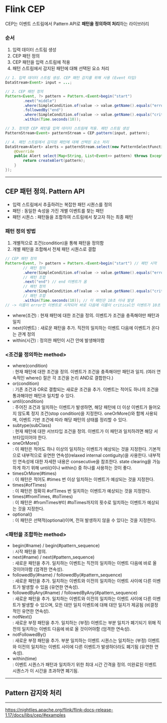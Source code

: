 
# Flink CEP
CEP는 이벤트 스트림에서 Pattern API로 **패턴을 정의하여 처리**하는 라이브러리    

### 순서
1. 입력 데이터 스트림 생성
2. CEP 패턴 정의
3. CEP 패턴을 입력 스트림에 적용
4. 패턴 스트림에서 감지된 패턴에 대해 선택된 요소 처리

```java
// 1. 입력 데이터 스트림 생성. CEP 패턴 감지를 위해 사용 (Event 타입)
DataStream<Event> input = ...;

// 2. CEP 패턴 정의
Pattern<Event, ?> pattern = Pattern.<Event>begin("start")
        .next("middle")
        .where(SimpleCondition.of(value -> value.getName().equals("error")))
        .followedBy("end")
        .where(SimpleCondition.of(value -> value.getName().equals("critical")))
        .within(Time.seconds(10));

// 3. 정의한 CEP 패턴을 입력 데이터 스트림에 적용. 패턴 스트림 생성
PatternStream<Event> patternStream = CEP.pattern(input, pattern);

// 4. 패턴 스트림에서 감지된 패턴에 대해 선택된 요소 처리
DataStream<Alert> alerts = patternStream.select(new PatternSelectFunction<Event, Alert>() {
    @Override
    public Alert select(Map<String, List<Event>> pattern) throws Exception {
        return createAlert(pattern);
    }
});
```
---

## CEP 패턴 정의. Pattern API
- 입력 스트림에서 추출하려는 복잡한 패턴 시퀀스를 정의
- 패턴 : 동일한 속성을 가진 개별 이벤트를 찾는 패턴
- 패턴 시퀀스 : 패턴들을 조합하여 스트림에서 찾고자 하는 최종 패턴
        
### 패턴 정의 방법
1. 개별적으로 조건(condition)을 통해 패턴을 정의함
2. 개별 패턴을 조합해서 전체 패턴 시퀀스로 결합
```java
// CEP 패턴 정의
Pattern<Event, ?> pattern = Pattern.<Event>begin("start") // 패턴 시작
        // 패턴 정의
        .where(SimpleCondition.of(value -> value.getName().equals("error"))) // start 이벤트 정의 : 이름이 error인 경우 
        // 패턴 조합
        .next("end") // end 이벤트가 옴
        // 패턴 정의
        .where(SimpleCondition.of(value -> value.getName().equals("critical"))) // end 이벤트 정의 : 이름이 critical인 경우
        // 패턴 조합
        .within(Time.seconds(10)); // 이 패턴은 10초 이내 발생
// -> 이름이 error인 이벤트로 시작되어 바로 다음에 이름이 critical인 이벤트가 10초 이내 발생됨
```
- where(조건) : 현재 패턴에 대한 조건을 정의. 이벤트가 조건을 충족해야만 패턴과 일치
- next(이벤트) : 새로운 패턴을 추가. 직전의 일치하는 이벤트 다음에 이벤트가 온다는 관계 정의
- within(시간) : 정의한 패턴이 시간 안에 발생해야함    
        
### <조건을 정의하는 method>
- where(condition)    
: 현재 패턴에 대한 조건을 정의. 이벤트가 조건을 충족해야만 패턴과 일치. (여러 연속적인 where() 절은 각 조건을 논리 AND로 결합한다.)
- or(condition)    
: 기존 조건과 OR로 결합되는 새로운 조건을 추가. 이벤트는 적어도 하나의 조건을 통과해야만 패턴과 일치할 수 있다.
- until(condition)    
: 주어진 조건과 일치하는 이벤트가 발생하면, 해당 패턴에 더 이상 이벤트가 들어오지 않도록 정지 조건(stop condition)을 지정한다. oneOrMore()와 함께 사용되며, 이벤트 기반 조건에 따라 해당 패턴의 상태를 정리할 수 있다.
- subtype(subClass)    
: 현재 패턴에 대한 서브타입 조건을 정의. 이벤트가 이 패턴과 일치하려면 해당 서브타입이어야 한다.
- oneOrMore()    
: 이 패턴은 적어도 하나 이상의 일치하는 이벤트가 예상되는 것을 지정한다. 기본적으로 내부적으로 유연한 연속성(relaxed internal contiguity)을 사용한다. 내부적인 연속성에 대한 자세한 내용은 consecutive을 참조한다. state clearing을 가능하게 하기 위해 until()이나 within() 중 하나를 사용하는 것이 좋다.
- timesOrMore(#times)    
: 이 패턴은 적어도 #times 번 이상 일치하는 이벤트가 예상되는 것을 지정한다.
- times(#ofTimes)    
: 이 패턴은 정확히 #ofTimes 번 일치하는 이벤트가 예상되는 것을 지정한다.
- times(#fromTimes, #toTimes)    
: 이 패턴은 #fromTimes부터 #toTimes까지의 횟수로 일치하는 이벤트가 예상되는 것을 지정한다.
- optional()    
: 이 패턴은 선택적(optional)이며, 전혀 발생하지 않을 수 있다는 것을 지정한다.
        
### <패턴을 조합하는 method>
- begin(#name) / begin(#pattern_sequence)     
: 시작 패턴을 정의.
- next(#name) / next(#pattern_sequence)    
: 새로운 패턴을 추가. 일치하는 이벤트는 직전의 일치하는 이벤트 다음에 바로 올 것이어야함 (엄격한 연속성).
- followedBy(#name) / followedBy(#pattern_sequence)    
: 새로운 패턴을 추가. 일치하는 이벤트와 이전의 일치하는 이벤트 사이에 다른 이벤트가 발생할 수 있음 (유연한 연속성).
- followedByAny(#name) / followedByAny(#pattern_sequence)    
: 새로운 패턴을 추가. 일치하는 이벤트와 이전의 일치하는 이벤트 사이에 다른 이벤트가 발생할 수 있으며, 모든 대안 일치 이벤트에 대해 대안 일치가 제공됨 (비결정적인 유연한 연속성).
- notNext()    
: 새로운 부정 패턴을 추가. 일치하는 (부정) 이벤트는 부분 일치가 폐기되기 위해 직전의 일치하는 이벤트 다음에 바로 올 것이어야함 (엄격한 연속성).
- notFollowedBy()    
: 새로운 부정 패턴을 추가. 부분 일치하는 이벤트 시퀀스는 일치하는 (부정) 이벤트와 이전의 일치하는 이벤트 사이에 다른 이벤트가 발생하더라도 폐기됨 (유연한 연속성).
- within(time)    
: 이벤트 시퀀스가 패턴과 일치하기 위한 최대 시간 간격을 정의. 미완료된 이벤트 시퀀스가 이 시간을 초과하면 폐기됨.

---

## Pattern 감지와 처리
  
---
https://nightlies.apache.org/flink/flink-docs-release-1.17/docs/libs/cep/#examples 
  
  
  


